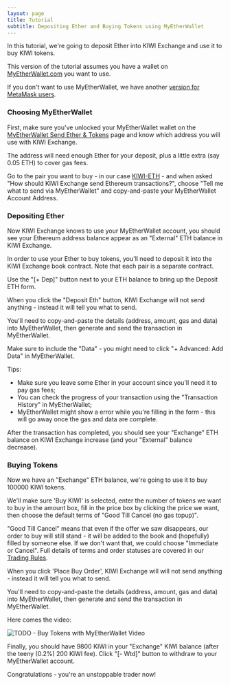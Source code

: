 ```yaml
---
layout: page
title: Tutorial
subtitle: Depositing Ether and Buying Tokens using MyEtherWallet
---
```


In this tutorial, we're going to deposit Ether into KIWI Exchange and use it to buy KIWI tokens.

This version of the tutorial assumes you have a wallet on [MyEtherWallet.com](https://www.myetherwallet.com/) you want to use.

If you don't want to use MyEtherWallet, we have another [version for MetaMask users](../depositing-ether-and-buying-tokens-using-metamask).

### Choosing MyEtherWallet

First, make sure you've unlocked your MyEtherWallet wallet on the [MyEtherWallet Send Ether & Tokens](https://www.myetherwallet.com/#send-transaction) page and know which address you will use with KIWI Exchange.

The address will need enough Ether for your deposit, plus a little extra (say 0.05 ETH) to cover gas fees.

Go to the pair you want to buy - in our case [KIWI-ETH](http://exchange.thekiwi.io/exchange/?pairId=KIWI-ETH) - and when asked "How should KIWI Exchange send Ethereum transactions?", choose "Tell me what to send via MyEtherWallet" and copy-and-paste your MyEtherWallet Account Address.


### Depositing Ether

Now KIWI Exchange knows to use your MyEtherWallet account, you should see your Ethereum address balance appear as an "External" ETH balance in KIWI Exchange.

In order to use your Ether to buy tokens, you'll need to deposit it into the KIWI Exchange book contract. Note that each pair is a separate contract.

Use the "[+ Dep]" button next to your ETH balance to bring up the Deposit ETH form.

When you click the "Deposit Eth" button, KIWI Exchange will not send anything - instead it will tell you what to send.

You'll need to copy-and-paste the details (address, amount, gas and data) into MyEtherWallet, then generate and send the transaction in MyEtherWallet.

Make sure to include the "Data" - you might need to click "+ Advanced: Add Data" in MyEtherWallet.

Tips:
 - Make sure you leave some Ether in your account since you'll need it to pay gas fees;
 - You can check the progress of your transaction using the "Transaction History" in MyEtherWallet;
 - MyEtherWallet might show a error while you're filling in the form - this will go away once the gas and data are complete.

After the transaction has completed, you should see your "Exchange" ETH balance on KIWI Exchange increase (and your "External" balance decrease).

### Buying Tokens

Now we have an "Exchange" ETH balance, we're going to use it to buy 100000 KIWI tokens.

We'll make sure 'Buy KIWI' is selected, enter the number of tokens we want to buy in the amount box, fill in the price box by clicking the price we want, then choose the default terms of "Good Till Cancel (no gas topup)".

"Good Till Cancel" means that even if the offer we saw disappears, our order to buy will still stand - it will be added to the book and (hopefully) filled by someone else. If we don't want that, we could choose "Immediate or Cancel". Full details of terms and order statuses are covered in our [Trading Rules](../../trading-rules).

When you click 'Place Buy Order', KIWI Exchange will will not send anything - instead it will tell you what to send.

You'll need to copy-and-paste the details (address, amount, gas and data) into MyEtherWallet, then generate and send the transaction in MyEtherWallet.

Here comes the video:

![TODO - Buy Tokens with MyEtherWallet Video](../buy-tokens-with-mew.gif)

Finally, you should have 9800 KIWI in your "Exchange" KIWI balance (after the teeny (0.2%) 200 KIWI fee). Click "[- Wtd]" button to withdraw to your MyEtherWallet account.

Congratulations - you're an unstoppable trader now!
